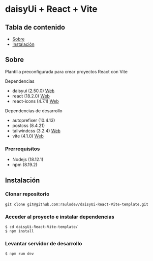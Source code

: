 # daisyUi + React + Vite

## Tabla de contenido

- [Sobre](#about)
- [Instalación](#getting_started)


## Sobre <a name = "about"></a>

Plantilla preconfigurada para crear proyectos React con Vite

Dependencias

-  daisyui (2.50.0)  [Web](https://daisyui.com/docs/install/)
-  react (18.2.0) [Web](https://reactjs.org/docs/getting-started.html)
-  react-icons (4.7.1) [Web](https://react-icons.github.io/react-icons/)

Dependencias de desarrollo

-  autoprefixer (10.4.13)
-  postcss (8.4.21)
-  tailwindcss (3.2.4) [Web](https://tailwindcss.com/docs/installation)
-  vite (4.1.0) [Web](https://vitejs.dev/guide/)


### Prerrequisitos

- Nodejs (18.12.1)
- npm (8.19.2)


## Instalación <a name = "getting_started"></a>


### Clonar repositorio

```console
git clone git@github.com:raulodev/daisyUi-React-Vite-template.git
```

### Acceder al proyecto e instalar dependencias

```console
$ cd daisyUi-React-Vite-template/
$ npm install
```

### Levantar servidor de desarrollo

```console
$ npm run dev
```
